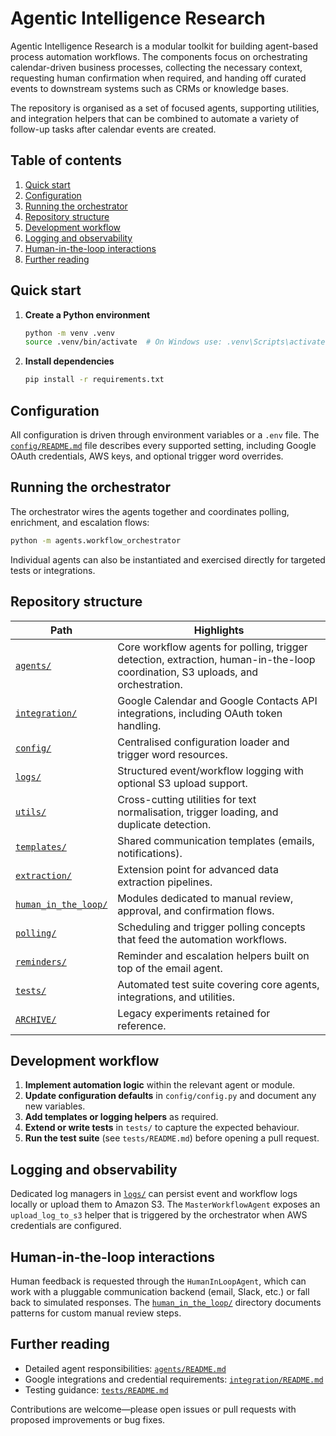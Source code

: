 # Agentic Intelligence Research

Agentic Intelligence Research is a modular toolkit for building agent-based process automation workflows. The components focus on orchestrating calendar-driven business processes, collecting the necessary context, requesting human confirmation when required, and handing off curated events to downstream systems such as CRMs or knowledge bases.

The repository is organised as a set of focused agents, supporting utilities, and integration helpers that can be combined to automate a variety of follow-up tasks after calendar events are created.

## Table of contents

1. [Quick start](#quick-start)
2. [Configuration](#configuration)
3. [Running the orchestrator](#running-the-orchestrator)
4. [Repository structure](#repository-structure)
5. [Development workflow](#development-workflow)
6. [Logging and observability](#logging-and-observability)
7. [Human-in-the-loop interactions](#human-in-the-loop-interactions)
8. [Further reading](#further-reading)

## Quick start

1. **Create a Python environment**
   ```bash
   python -m venv .venv
   source .venv/bin/activate  # On Windows use: .venv\Scripts\activate
   ```

2. **Install dependencies**
   ```bash
   pip install -r requirements.txt
   ```

## Configuration

All configuration is driven through environment variables or a `.env` file. The [`config/README.md`](config/README.md) file describes every supported setting, including Google OAuth credentials, AWS keys, and optional trigger word overrides.

## Running the orchestrator

The orchestrator wires the agents together and coordinates polling, enrichment, and escalation flows:

```bash
python -m agents.workflow_orchestrator
```

Individual agents can also be instantiated and exercised directly for targeted tests or integrations.

## Repository structure

| Path | Highlights |
| --- | --- |
| [`agents/`](agents/README.md) | Core workflow agents for polling, trigger detection, extraction, human-in-the-loop coordination, S3 uploads, and orchestration. |
| [`integration/`](integration/README.md) | Google Calendar and Google Contacts API integrations, including OAuth token handling. |
| [`config/`](config/README.md) | Centralised configuration loader and trigger word resources. |
| [`logs/`](logs/README.md) | Structured event/workflow logging with optional S3 upload support. |
| [`utils/`](utils/README.md) | Cross-cutting utilities for text normalisation, trigger loading, and duplicate detection. |
| [`templates/`](templates/README.md) | Shared communication templates (emails, notifications). |
| [`extraction/`](extraction/README.md) | Extension point for advanced data extraction pipelines. |
| [`human_in_the_loop/`](human_in_the_loop/README.md) | Modules dedicated to manual review, approval, and confirmation flows. |
| [`polling/`](polling/README.md) | Scheduling and trigger polling concepts that feed the automation workflows. |
| [`reminders/`](reminders/README.md) | Reminder and escalation helpers built on top of the email agent. |
| [`tests/`](tests/README.md) | Automated test suite covering core agents, integrations, and utilities. |
| [`ARCHIVE/`](ARCHIVE/Readme.md) | Legacy experiments retained for reference. |

## Development workflow

1. **Implement automation logic** within the relevant agent or module.
2. **Update configuration defaults** in `config/config.py` and document any new variables.
3. **Add templates or logging helpers** as required.
4. **Extend or write tests** in `tests/` to capture the expected behaviour.
5. **Run the test suite** (see `tests/README.md`) before opening a pull request.

## Logging and observability

Dedicated log managers in [`logs/`](logs/README.md) can persist event and workflow logs locally or upload them to Amazon S3. The `MasterWorkflowAgent` exposes an `upload_log_to_s3` helper that is triggered by the orchestrator when AWS credentials are configured.

## Human-in-the-loop interactions

Human feedback is requested through the `HumanInLoopAgent`, which can work with a pluggable communication backend (email, Slack, etc.) or fall back to simulated responses. The [`human_in_the_loop/`](human_in_the_loop/README.md) directory documents patterns for custom manual review steps.

## Further reading

- Detailed agent responsibilities: [`agents/README.md`](agents/README.md)
- Google integrations and credential requirements: [`integration/README.md`](integration/README.md)
- Testing guidance: [`tests/README.md`](tests/README.md)

Contributions are welcome—please open issues or pull requests with proposed improvements or bug fixes.
